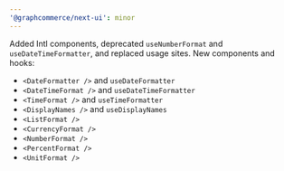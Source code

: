```yaml
---
'@graphcommerce/next-ui': minor
---
```


Added Intl components, deprecated `useNumberFormat` and `useDateTimeFormatter`, and replaced usage sites. New components and hooks:

- `<DateFormatter />` and `useDateFormatter`
- `<DateTimeFormat />` and `useDateTimeFormatter`
- `<TimeFormat />` and `useTimeFormatter`
- `<DisplayNames />` and `useDisplayNames`
- `<ListFormat />`
- `<CurrencyFormat />`
- `<NumberFormat />`
- `<PercentFormat />`
- `<UnitFormat />`
